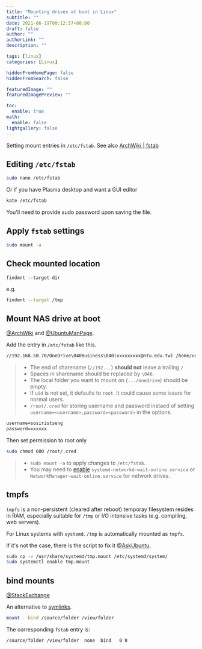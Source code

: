 ```yaml
---
title: "Mounting drives at boot in Linux"
subtitle: ""
date: 2021-06-19T00:12:57+08:00
draft: false
author: ""
authorLink: ""
description: ""

tags: [linux]
categories: [Linux]

hiddenFromHomePage: false
hiddenFromSearch: false

featuredImage: ""
featuredImagePreview: ""

toc:
  enable: true
math:
  enable: false
lightgallery: false
---
```


Setting mount entries in `/etc/fstab`. See also [ArchWiki | fstab](https://wiki.archlinux.org/index.php/Fstab)

<!--more-->

## Editing `/etc/fstab`

```bash
sudo nano /etc/fstab
```

Or if you have Plasma desktop and want a GUI editor

```bash
kate /etc/fstab
```

You'll need to provide sudo password upon saving the file.

## Apply `fstab` settings

```bash
sudo mount -a
```

## Check mounted location

`findmnt --target dir`

e.g.

```bash
findmnt --target /tmp
```

## Mount NAS drive at boot

[@ArchWiki](https://wiki.archlinux.org/index.php/Samba#Automatic_mounting) and [@UbuntuManPage](https://manpages.ubuntu.com/manpages/focal/man8/mount.cifs.8.html).

Add the entry in `/etc/fstab` like this.

```txt /etc/fstab
//192.168.50.70/OneDrive\040Business\040(xxxxxxxxx@ntu.edu.tw) /home/username/onedrive cifs uid=sosiristseng,credentials=/root/.cred,iocharset=utf8 0 0
```


> - The end of sharename (`//192...`) **should not** leave a trailing `/`
> - Spaces in sharename should be replaced by `\040`.
> - The local folder you want to mount on (`.../onedrive`) should be empty.
> - If `uid` is not set, it defaults to `root`. It could cause some issure for normal users.
> - `/root/.cred` for storing username and password instaed of setting `username=<username>,password=<password>` in the options.


```txt  /root/.cred
username=sosiristseng
password=xxxxxx
```

Then set permission to root only

```bash
sudo chmod 600 /root/.cred
```

> - `sudo mount -a` to apply changes to `/etc/fstab`.
> - You may need to [enable](https://wiki.archlinux.org/index.php/Enable) `systemd-networkd-wait-online.service` or `NetworkManager-wait-online.service` for network drives.

## tmpfs

`tmpfs` is a non-persistent (cleared after reboot) temporay filesystem resides in RAM, especially suitable for `/tmp` or I/O intensive tasks (e.g. compiling, web servers).

For Linux systems with `systemd`. `/tmp` is automatically mounted as `tmpfs`.

If it's not the case, there is the script to fix it [@AskUbuntu](https://askubuntu.com/questions/1232004/mounting-tmp-as-tmpfs-on-ubuntu-20-04).

```bash
sudo cp -v /usr/share/systemd/tmp.mount /etc/systemd/system/
sudo systemctl enable tmp.mount
```

## bind mounts

[@StackExchange](https://unix.stackexchange.com/questions/198590/what-is-a-bind-mount)

An alternative to [symlinks](https://en.wikipedia.org/wiki/Symbolic_link).

```bash
mount --bind /source/folder /view/folder
```

The corresponding `fstab` entry is:

```txt /etc/fstab
/source/folder /view/folder  none  bind   0 0
```
